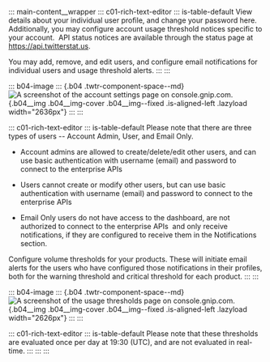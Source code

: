 ::: main-content__wrapper
::: c01-rich-text-editor
::: is-table-default
View details about your individual user profile, and change your
password here. Additionally, you may configure account usage threshold
notices specific to your account.  API status notices are available
through the status page at https://api.twitterstat.us.

You may add, remove, and edit users, and configure email notifications
for individual users and usage threshold alerts.
:::
:::

::: b04-image
::: {.b04 .twtr-component-space--md}
![A screenshot of the account settings page on
console.gnip.com.](https://cdn.cms-twdigitalassets.com/content/dam/developer-twitter/gnip-console/account-settings.png.twimg.1920.png){.b04__img
.b04__img-cover .b04__img--fixed .is-aligned-left .lazyload
width="2636px"}
:::
:::

::: c01-rich-text-editor
::: is-table-default
Please note that there are three types of users -- Account Admin, User,
and Email Only.

-   Account admins are allowed to create/delete/edit other users, and
    can use basic authentication with username (email) and password to
    connect to the enterprise APIs

-   Users cannot create or modify other users, but can use basic
    authentication with username (email) and password to connect to the
    enterprise APIs

-   Email Only users do not have access to the dashboard, are not
    authorized to connect to the enterprise APIs  and only receive
    notifications, if they are configured to receive them in the
    Notifications section.

Configure volume thresholds for your products. These will initiate email
alerts for the users who have configured those notifications in their
profiles, both for the warning threshold and critical threshold for each
product.
:::
:::

::: b04-image
::: {.b04 .twtr-component-space--md}
![A screenshot of the usage thresholds page on
console.gnip.com.](https://cdn.cms-twdigitalassets.com/content/dam/developer-twitter/gnip-console/usage-thresholds.png.twimg.1920.png){.b04__img
.b04__img-cover .b04__img--fixed .is-aligned-left .lazyload
width="2626px"}
:::
:::

::: c01-rich-text-editor
::: is-table-default
Please note that these thresholds are evaluated once per day at 19:30
(UTC), and are not evaluated in real-time.
:::
:::
:::
